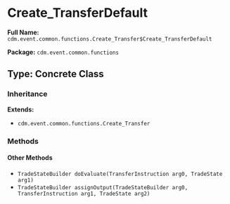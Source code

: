 # Create_TransferDefault

**Full Name:** `cdm.event.common.functions.Create_Transfer$Create_TransferDefault`

**Package:** `cdm.event.common.functions`

## Type: Concrete Class

### Inheritance

**Extends:**
- `cdm.event.common.functions.Create_Transfer`

### Methods

#### Other Methods

- `TradeStateBuilder doEvaluate(TransferInstruction arg0, TradeState arg1)`
- `TradeStateBuilder assignOutput(TradeStateBuilder arg0, TransferInstruction arg1, TradeState arg2)`

